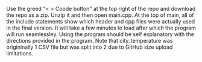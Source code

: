 Use the greed "< > Coode button" at the top right of the repo and download the repo as a zip. Unzip it and then open main.cpp. At the top of main, all of the include statements
show which header and cpp files were actually used in the final version. It will take a few minutes to load after which the program will run seamlessley. Using the program should be self explanatory with the directions provided in the program. Note that city_temperature was origininally 1 CSV file but was split into 2 due to GitHub size upload limitations. 
